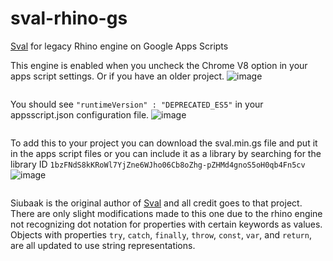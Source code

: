 # sval-rhino-gs
[Sval](https://github.com/Siubaak/sval) for legacy Rhino engine on Google Apps Scripts

This engine is enabled when you uncheck the Chrome V8 option in your apps script settings. Or if you have an older project.
![image](https://github.com/Patrick-ring-motive/sval-rhino-gs/assets/60206943/3d2d94f4-4758-4770-8c91-4fc2bf9165a1)
```
```

You should see `"runtimeVersion" : "DEPRECATED_ES5"` in your appsscript.json configuration file.
![image](https://github.com/Patrick-ring-motive/sval-rhino-gs/assets/60206943/c53bacf4-c97e-4418-b8bd-fa04a0787b53)
```
```

To add this to your project you can download the sval.min.gs file and put it in the apps script files or you can include it as a library by searching for the library ID
`1bzFNdS8kKRoWl7YjZne6WJho06Cb8oZhg-pZHMd4gnoS5oH0qb4Fn5cv`
![image](https://github.com/Patrick-ring-motive/sval-rhino-gs/assets/60206943/6a6399cd-bc78-4f60-bad2-9ae21432b5fa)
```
```

Siubaak is the original author of [Sval](https://github.com/Siubaak/sval) and all credit goes to that project. There are only slight modifications made to this one due to the rhino engine not recognizing dot notation for properties with certain keywords as values. Objects with properties `try`, `catch`, `finally`, `throw`, `const`, `var`, and `return`, are all updated to use string representations. 

